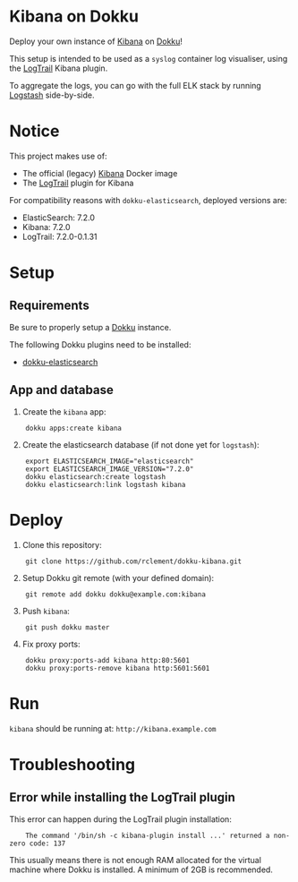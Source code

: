 # Kibana on Dokku

Deploy your own instance of [Kibana](https://www.elastic.co/fr/products/kibana)
on [Dokku](https://github.com/dokku/dokku)!

This setup is intended to be used as a `syslog` container log visualiser,
using the [LogTrail](https://github.com/sivasamyk/logtrail) Kibana plugin.

To aggregate the logs, you can go with the full ELK stack by running
[Logstash](https://github.com/rclement/dokku-logstash) side-by-side.


# Notice

This project makes use of:

- The official (legacy) [Kibana](https://hub.docker.com/_/kibana/) Docker image 
- The [LogTrail](https://github.com/sivasamyk/logtrail) plugin for Kibana

For compatibility reasons with `dokku-elasticsearch`, deployed versions are:

- ElasticSearch: 7.2.0
- Kibana: 7.2.0
- LogTrail: 7.2.0-0.1.31


# Setup

## Requirements

Be sure to properly setup a [Dokku](https://github.com/dokku/dokku) instance.

The following Dokku plugins need to be installed:

- [dokku-elasticsearch](https://github.com/dokku/dokku-elasticsearch)

## App and database

1. Create the `kibana` app:

```
    dokku apps:create kibana
```

2. Create the elasticsearch database (if not done yet for `logstash`):

```
    export ELASTICSEARCH_IMAGE="elasticsearch"
    export ELASTICSEARCH_IMAGE_VERSION="7.2.0"
    dokku elasticsearch:create logstash
    dokku elasticsearch:link logstash kibana
```


# Deploy

1. Clone this repository:

```
    git clone https://github.com/rclement/dokku-kibana.git
```

2. Setup Dokku git remote (with your defined domain):

```
    git remote add dokku dokku@example.com:kibana
```

3. Push `kibana`:

```
    git push dokku master
```

4. Fix proxy ports:

```
    dokku proxy:ports-add kibana http:80:5601
    dokku proxy:ports-remove kibana http:5601:5601
```


# Run

`kibana` should be running at: `http://kibana.example.com`


# Troubleshooting

## Error while installing the LogTrail plugin

This error can happen during the LogTrail plugin installation:

```
    The command '/bin/sh -c kibana-plugin install ...' returned a non-zero code: 137
```

This usually means there is not enough RAM allocated for the virtual machine
where Dokku is installed. A minimum of 2GB is recommended.

